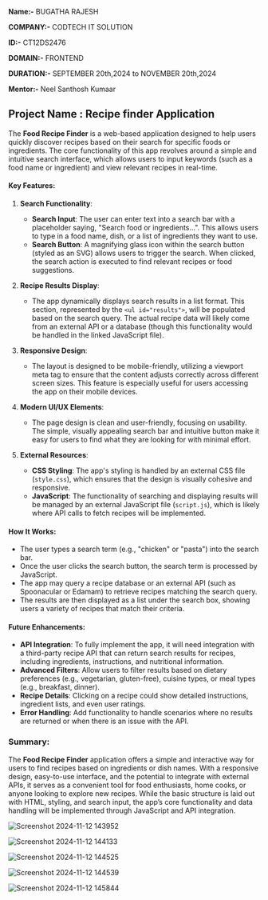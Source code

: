 **Name:-** BUGATHA RAJESH

**COMPANY:-** CODTECH IT SOLUTION

**ID:-** CT12DS2476

**DOMAIN:-** FRONTEND

**DURATION:-** SEPTEMBER 20th,2024 to NOVEMBER 20th,2024

**Mentor:-** Neel Santhosh Kumaar

## Project Name : Recipe finder Application

The **Food Recipe Finder** is a web-based application designed to help users quickly discover recipes based on their search for specific foods or ingredients. The core functionality of this app revolves around a simple and intuitive search interface, which allows users to input keywords (such as a food name or ingredient) and view relevant recipes in real-time.

#### Key Features:
1. **Search Functionality**:
   - **Search Input**: The user can enter text into a search bar with a placeholder saying, "Search food or ingredients...". This allows users to type in a food name, dish, or a list of ingredients they want to use.
   - **Search Button**: A magnifying glass icon within the search button (styled as an SVG) allows users to trigger the search. When clicked, the search action is executed to find relevant recipes or food suggestions.

2. **Recipe Results Display**:
   - The app dynamically displays search results in a list format. This section, represented by the `<ul id="results">`, will be populated based on the search query. The actual recipe data will likely come from an external API or a database (though this functionality would be handled in the linked JavaScript file).

3. **Responsive Design**:
   - The layout is designed to be mobile-friendly, utilizing a viewport meta tag to ensure that the content adjusts correctly across different screen sizes. This feature is especially useful for users accessing the app on their mobile devices.
   
4. **Modern UI/UX Elements**:
   - The page design is clean and user-friendly, focusing on usability. The simple, visually appealing search bar and intuitive button make it easy for users to find what they are looking for with minimal effort.

5. **External Resources**:
   - **CSS Styling**: The app's styling is handled by an external CSS file (`style.css`), which ensures that the design is visually cohesive and responsive.
   - **JavaScript**: The functionality of searching and displaying results will be managed by an external JavaScript file (`script.js`), which is likely where API calls to fetch recipes will be implemented.

#### How It Works:
- The user types a search term (e.g., "chicken" or "pasta") into the search bar.
- Once the user clicks the search button, the search term is processed by JavaScript.
- The app may query a recipe database or an external API (such as Spoonacular or Edamam) to retrieve recipes matching the search query.
- The results are then displayed as a list under the search box, showing users a variety of recipes that match their criteria.

#### Future Enhancements:
- **API Integration**: To fully implement the app, it will need integration with a third-party recipe API that can return search results for recipes, including ingredients, instructions, and nutritional information.
- **Advanced Filters**: Allow users to filter results based on dietary preferences (e.g., vegetarian, gluten-free), cuisine types, or meal types (e.g., breakfast, dinner).
- **Recipe Details**: Clicking on a recipe could show detailed instructions, ingredient lists, and even user ratings.
- **Error Handling**: Add functionality to handle scenarios where no results are returned or when there is an issue with the API.

### Summary:
The **Food Recipe Finder** application offers a simple and interactive way for users to find recipes based on ingredients or dish names. With a responsive design, easy-to-use interface, and the potential to integrate with external APIs, it serves as a convenient tool for food enthusiasts, home cooks, or anyone looking to explore new recipes. While the basic structure is laid out with HTML, styling, and search input, the app’s core functionality and data handling will be implemented through JavaScript and API integration.

![Screenshot 2024-11-12 143952](https://github.com/user-attachments/assets/828f8e63-7da1-4455-9af6-450277fc22d2)


![Screenshot 2024-11-12 144133](https://github.com/user-attachments/assets/cb91e902-0097-464b-8a14-7e8cc3377608)


![Screenshot 2024-11-12 144525](https://github.com/user-attachments/assets/a6d8e549-fcc3-4706-a6d1-2f41aea96621)


![Screenshot 2024-11-12 144539](https://github.com/user-attachments/assets/d90c1101-c77f-480f-bd23-a81a65622a99)


![Screenshot 2024-11-12 145844](https://github.com/user-attachments/assets/182a5377-1dc7-4e3c-b7f3-767de43b341e)




